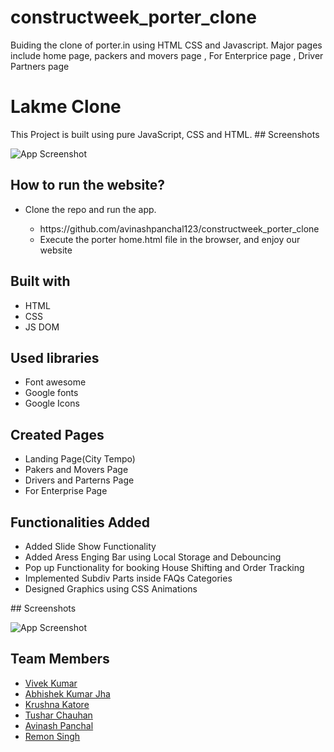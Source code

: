 # constructweek_porter_clone
Buiding the clone of porter.in using HTML CSS and Javascript. Major pages include home page, packers and movers page , For Enterprice page , Driver Partners page
<h1>Lakme Clone</h1>
<p>This Project is built using pure JavaScript, CSS and HTML.
  ## Screenshots

![App Screenshot](https://cdn-images-1.medium.com/max/1000/1*HI8ni2tVI_2XWzIRkn4GCA.png)


## How to run the website?
<ul>
  <li>Clone the repo and run the app.</li>
  <ul>
    <li>https://github.com/avinashpanchal123/constructweek_porter_clone</li>
    <li>Execute the porter home.html file in the browser, and enjoy our website</li>
  </ul>
</ul>

## Built with
<ul>
  <li>HTML</li>
  <li>CSS</li>
  <li>JS DOM</li>
</ul>

## Used libraries
<ul>
  <li>Font awesome</li>
  <li>Google fonts</li>
  <li>Google Icons</li>
  
</ul>

## Created Pages 
<ul>
  <li>Landing Page(City Tempo)</li>
  <li>Pakers and Movers Page</li>
  <li>Drivers and Parterns Page</li>
  <li>For Enterprise Page </li>
</ul>

## Functionalities Added
<ul>
  <li>Added Slide Show Functionality</li>
  <li>Added Aress Enging Bar using Local Storage and Debouncing</li>
  <li>Pop up Functionality for booking House Shifting and Order Tracking</li>
  <li>Implemented Subdiv Parts inside FAQs Categories</li>
  <li>Designed Graphics using CSS Animations</li>
 
</ul>
## Screenshots

![App Screenshot](https://cdn-images-1.medium.com/max/1000/1*HI8ni2tVI_2XWzIRkn4GCA.png)


## Team Members 
<ul>
  <li><a href="http://github.com/Vivek14kr">Vivek Kumar</a></li>
  <li><a href="https://github.com/AbhishekKumarJha3098">Abhishek Kumar Jha</a></li>
  <li><a href="https://github.com/krushnakatore">Krushna Katore</a></li>
  <li><a href="https://github.com/Tushar-chauhan198">Tushar Chauhan</a></li>
  <li><a href="https://github.com/avinashpanchal123">Avinash Panchal</a></li>
  <li><a href="https://github.com/remonsingh">Remon Singh</a></li>
</ul>
